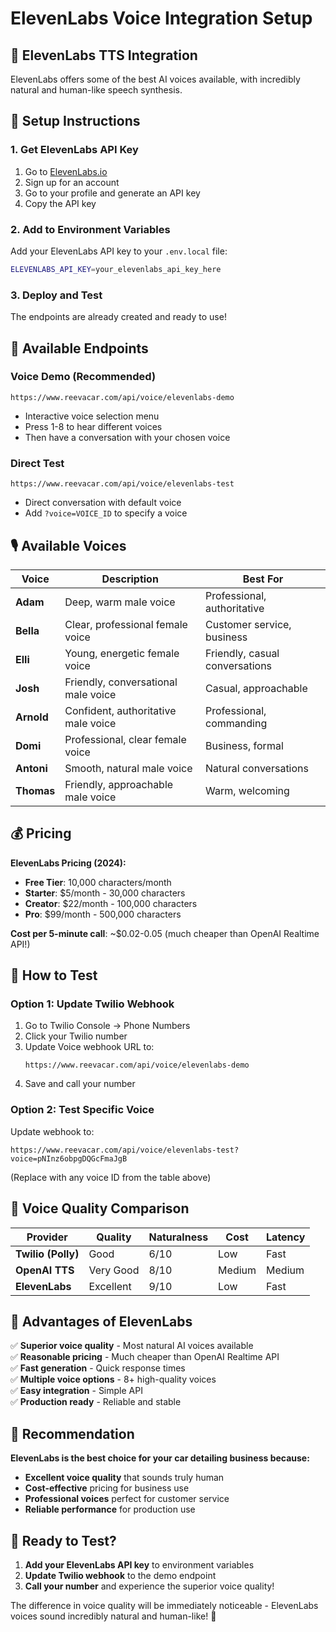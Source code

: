 # ElevenLabs Voice Integration Setup

## 🎤 **ElevenLabs TTS Integration**

ElevenLabs offers some of the best AI voices available, with incredibly natural and human-like speech synthesis.

## 🚀 **Setup Instructions**

### **1. Get ElevenLabs API Key**
1. Go to [ElevenLabs.io](https://elevenlabs.io)
2. Sign up for an account
3. Go to your profile and generate an API key
4. Copy the API key

### **2. Add to Environment Variables**
Add your ElevenLabs API key to your `.env.local` file:
```bash
ELEVENLABS_API_KEY=your_elevenlabs_api_key_here
```

### **3. Deploy and Test**
The endpoints are already created and ready to use!

## 🎯 **Available Endpoints**

### **Voice Demo (Recommended)**
```
https://www.reevacar.com/api/voice/elevenlabs-demo
```
- Interactive voice selection menu
- Press 1-8 to hear different voices
- Then have a conversation with your chosen voice

### **Direct Test**
```
https://www.reevacar.com/api/voice/elevenlabs-test
```
- Direct conversation with default voice
- Add `?voice=VOICE_ID` to specify a voice

## 🎙️ **Available Voices**

| Voice | Description | Best For |
|-------|-------------|----------|
| **Adam** | Deep, warm male voice | Professional, authoritative |
| **Bella** | Clear, professional female voice | Customer service, business |
| **Elli** | Young, energetic female voice | Friendly, casual conversations |
| **Josh** | Friendly, conversational male voice | Casual, approachable |
| **Arnold** | Confident, authoritative male voice | Professional, commanding |
| **Domi** | Professional, clear female voice | Business, formal |
| **Antoni** | Smooth, natural male voice | Natural conversations |
| **Thomas** | Friendly, approachable male voice | Warm, welcoming |

## 💰 **Pricing**

**ElevenLabs Pricing (2024):**
- **Free Tier**: 10,000 characters/month
- **Starter**: $5/month - 30,000 characters
- **Creator**: $22/month - 100,000 characters
- **Pro**: $99/month - 500,000 characters

**Cost per 5-minute call**: ~$0.02-0.05 (much cheaper than OpenAI Realtime API!)

## 🔧 **How to Test**

### **Option 1: Update Twilio Webhook**
1. Go to Twilio Console → Phone Numbers
2. Click your Twilio number
3. Update Voice webhook URL to:
   ```
   https://www.reevacar.com/api/voice/elevenlabs-demo
   ```
4. Save and call your number

### **Option 2: Test Specific Voice**
Update webhook to:
```
https://www.reevacar.com/api/voice/elevenlabs-test?voice=pNInz6obpgDQGcFmaJgB
```
(Replace with any voice ID from the table above)

## 🎨 **Voice Quality Comparison**

| Provider | Quality | Naturalness | Cost | Latency |
|----------|---------|-------------|------|---------|
| **Twilio (Polly)** | Good | 6/10 | Low | Fast |
| **OpenAI TTS** | Very Good | 8/10 | Medium | Medium |
| **ElevenLabs** | Excellent | 9/10 | Low | Fast |

## 🚀 **Advantages of ElevenLabs**

✅ **Superior voice quality** - Most natural AI voices available  
✅ **Reasonable pricing** - Much cheaper than OpenAI Realtime API  
✅ **Fast generation** - Quick response times  
✅ **Multiple voice options** - 8+ high-quality voices  
✅ **Easy integration** - Simple API  
✅ **Production ready** - Reliable and stable  

## 🎯 **Recommendation**

**ElevenLabs is the best choice for your car detailing business because:**
- **Excellent voice quality** that sounds truly human
- **Cost-effective** pricing for business use
- **Professional voices** perfect for customer service
- **Reliable performance** for production use

## 🧪 **Ready to Test?**

1. **Add your ElevenLabs API key** to environment variables
2. **Update Twilio webhook** to the demo endpoint
3. **Call your number** and experience the superior voice quality!

The difference in voice quality will be immediately noticeable - ElevenLabs voices sound incredibly natural and human-like! 🎉
